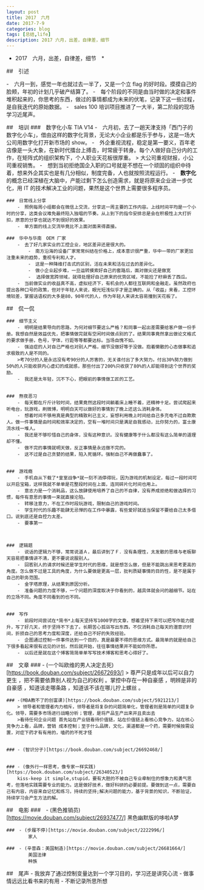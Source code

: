 ```yaml
---
layout: post
title: 2017　六月
date: 2017-7-9
categories: blog
tags: [总结,life]
description: 2017 六月，出差，自律差，细节
---
```


* 2017　六月，出差，自律差，细节　*


##　引述


-　六月一到，感觉一年也就过去一半了，又是一个立 flag 的好时段。摸摸自己的脸颊，年初的计划几乎破产结算了。
-　每个阶段的不同是由当时做的决定和事件堆积起来的，你思考的东西，做过的事情都成为未来的伏笔，记录下这一些过程，是自我迭代的原始数据。
-　sales 100 培训项目推进了一大半，第二阶段的现场学习近尾声。



##　培训
	###　数字化小车 TIA V14
		-　六月初，去了一趟天津支持「西门子的数字化小车」，借由这样的数字化背景，无论大小企业都是乐于参与，这是一场大公司用数字化打开新市场的 show。
		-　外企重视流程，稳定是第一要义，百年老店像是一头大象，在新时代擂台上搏击，时常疲于转身。每个人做好自己分内的工作，在矩阵式的组织架构下，个人职业天花板很厚重。
		> 大公司重视财报，小公司重视销售。
		-　想到当初拒绝国企入职的口号就是不想在一个顽固的组织中待着，想来外企其实也是有几分相似，制度完备，人也就按照流程运行。
		-　**数字化**的概念已经深植在大脑中，产能过剩下怎么创造需求，就是将原来企业进一步优化，用 IT 的技术解决工业的问题，果然是这个世界上需要很多程序员。

	###　日常线上分享
		-　照例每周小组都会在微信上交流，分享这一周主要的工作内容。上线时间平均是一个小时的分享，这类会议难免最终陷入独唱的节奏。从上到下的指令安排总是会在积极性上大打折扣，原意的分享也就达不到很好的效果。
		-　单方面的线上交流毕竟比不上面对面来得直接。

	###　华中与华南　OEM 厂家
		-　去了好几家实业的工控企业，地区差异还是很大的。
			-　南方沿海的设备厂家常常纠结在价格上，成本意识很严重，华中一带的厂家更加注重未来的趋势，重视专利和人才。
			-　这是一种降维打击式的区别，活在未来和活在过去的差异化。
			-　做小企业起步难，一旦运转摸索好自己的套路后，面对做尖还是做宽
			-  选择做宽跨领域，就得处理好自己原来的优势区域，不能捡了籽麻丢了西瓜。
		-　当前做实业的收益真不高，虚拟经济下，有机会的人都往互联网和金融走。虽然政府也提出各种口号的政策，但对于年轻人来说，眼光短浅似乎才是正确的。从「收益」来看，工控环境较差，掌握话语权的大多是80，90年代的人，作为年轻人来讲太容易撞到天花板了。




##　侃一侃
	
	###　细节主义
		-　明明是结果导向的思路，为何对细节要这么严格？和同事一起出差需要给客户做一份手册。我想自然是效益优先，把事情做完就有空闲时间做点别的了。结果同事竟然拿出做论文格式的要求做手册，色号，字体，行距等等都要达标。当场自愧不如。
		-　强迫症的人对自己严格也对别人严格，细节没做好等于没做。抱着懒散的心态做事和追求极致的人是不同的。
		>考70分的人是永远没有考90分的人厉害的，无关谁付出了多大努力。付出30%努力做到50%的人只能收获内心虚幻的成就感，那些付出了200%只收获了80%的人却能得到这个世界的奖励。
		-　我还是太年轻，沉不下心，把眼前的事情做工匠的工艺。


	###　熬夜恶习
		-　每天都在斤斤计较时间，结果竟然这段时间躺着床上睡不着，还精神十足。尝试爬起来听电台，玩游戏，刷微博，明明白天可以做好的事情到了晚上还这么消耗身体。
		-　想着时间不够用真是典型的精致利己主义，妄想利用晚上时间给自己多充电不过自欺欺人。做一件事情是由时间和效率决定的，空有一堆时间只是满足自我感动，比你努力的，富士康流水线一堆人。
		-　我还是不够珍惜自己的身体，没有这种意识。没有健康等于什么都没有这么简单的道理却不懂。
		-　做不完的事情就明天做，反正事情是永远做不完的。
		-　这不过是自己贪婪的结果，陷入死循环。强制自己不再做蠢事了。


	###　游戏瘾
		-　手机自从下载了*皇室战争*就一刻不消停得玩，因为游戏的机制设定，每过一段时间可以开启宝箱，这样我就不单单是花整段时间在上面，连同碎片化时间也用上。
		-　意志力是一个消耗品，这么放肆使用培养了自己的不自律，没有养成拒绝和做选择的习惯，每件有意思的事情一来就直接沦陷。
		-　转移注意力，不在工作时段玩游戏，限制自己的游戏时间。
		-　学生时代的乐趣不能肆无忌惮的在工作中暴露，有些爱好就适当保留不要给自己太多借口。说到底还是自控力太差。
		-　要事第一



	###　逻辑题
		-　说话的逻辑力不够，常常说道Ａ，最后讲到了Ｆ．没有条理性，太发散的思维与老板聊天容易把事情讲不清，更不要说说服别人。
		-　回答别人的请求时候还是学生时代的思维，就是想怎么做，但是不能跳出来思考更高的角度。怎么做不过是工具的角度，为什么要做是更高一层，批判质疑事情的目的性，是不是属于自己的职务范围。
		-　金字塔原理，从结果到原因分析。
		-　准备问题的力度不够，一个问题的深度取决于你看到的，越具体就会问的越细节。站在的立场不同。角度不同看到的也不同。


	###　写作
		-　前段时间尝试在*简书*上每天坚持写1000字的文章，想着坚持下来可以把写作能力提升，写了好几天，终于坚持不下去了。长期苦心孤诣写出东西，不仅消耗自己每天的潜意识时间，折损自己的思考力度和深度，还给自己不好的失败经验。
		-　企图通过控制一件事件达到一个目的，真是最要不得的思维方式。最简单的就是给自己下很多看起来很有远见的计划，然后就开始，往往事情结果并不能如你所愿。
		-　以后还是就在这个博客简简单单写写技术博客和思考心得好了。

	


##　文章
	### - (一个叫欧维的男人决定去死)[https://book.douban.com/subject/26672693/]
		> 尊严只是成年以后可以自力更生 ，把不需要依靠别人视为自己的权利 。掌控中存在一种自豪感 ，明辨是非的自豪感 ，知道该走哪条路 ，知道该不该在哪儿拧上螺丝 。

	### -(MBA教不了的创富课)[https://book.douban.com/subject/5921213/]
		> 领导者和管理者内力相斥，领导者是将复杂的问题简单化，管理者则是简单的问题复杂化。领导，需要多市场进行战略分析；管理，是将产品生产出来并且卖出去
		>看待任何企业问题 首先站在产业链看待价值链，站在价值链上看核心竞争力，站在核心竞争力上看，品牌，营销 成本控制；至于什么品牌，文化，渠道都是一个药，需要时候按需设置，对症下药才有有用的，嗑药的不死才怪


	### - (智识分子)[https://book.douban.com/subject/26692468/]
		

	### - (像外行一样思考，像专家一样实践)[https://book.douban.com/subject/26340523/]
		kiss-keep it simple,stupid，要有大胆的不被自己专业牵制住的想象力和勇气思考，但落地实践需要专业的能力。这是做好技术，做好科研的必要前提。要做到这一点，需要自己有内容，内容来自记忆和练习，持续的坚持;解决问题的能力，基于背景的知识，不断验证，持续学习会产生方法的解。



##　电影
	###　- (黑色推销员)[https://movie.douban.com/subject/26937477/]
			黑色幽默版的哆啦A梦

	###　- (步履不停)[https://movie.douban.com/subject/2222996/]
			家人

	###　- (辛普森：美国制造)[https://movie.douban.com/subject/26681664/]
			美国法律
			种族



##　尾声
	- 我放弃了通过控制变量达到一个学习目的，学习还是讲究心流
	- 做事情远远比看书来的有用
	- 不断记录所思所想
